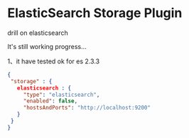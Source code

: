 # ElasticSearch Storage Plugin

drill on elasticsearch 

It's still working progress...


1、it have tested ok for es 2.3.3
 
  
 ```json
{
  "storage" : {
    elasticsearch : {
      "type": "elasticsearch",
      "enabled": false,
      "hostsAndPorts": "http://localhost:9200"
    }
  }
}
```